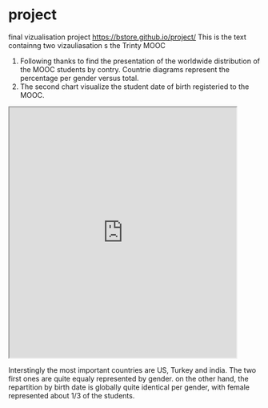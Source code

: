 # project
final vizualisation project
https://bstore.github.io/project/
This is the text containng two vizauliasation s the Trinty MOOC
1. Following thanks to find the presentation of the worldwide distribution of the MOOC students by contry. Countrie diagrams represent the percentage per gender versus total. 
2. The second chart visualize the student date of birth registeried to the MOOC.

<iframe src= https://public.tableau.com/views/CTSchoolDistrictsbyIncomeandGradeLevels2009-13/Sheet1?:showVizHome=no&:embed=true:showVizHome=no&:embed=true width="90%" height="500"></iframe>

Interstingly the most important countries are US, Turkey and india. The two first ones are quite equaly represented by gender.
on the other hand, the repartition by birth date is globally quite identical per gender, with female represented about 1/3 of the students.
